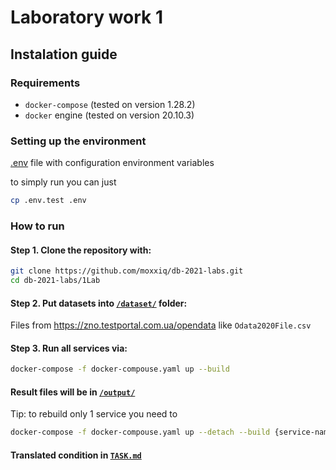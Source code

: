 # Laboratory work 1 

## Instalation guide

### Requirements

- ```docker-compose``` (tested on version 1.28.2)
- ```docker``` engine (tested on version 20.10.3)

### Setting up the environment

[.env](./.env.test) file with configuration environment variables

to simply run you can just
``` bash
cp .env.test .env
```

### How to run
#### Step 1. Clone the repository with:

``` bash
git clone https://github.com/moxxiq/db-2021-labs.git
cd db-2021-labs/1Lab
```

#### Step 2. Put datasets into [`/dataset/`](./dataset/) folder:
   Files from https://zno.testportal.com.ua/opendata
   like `Odata2020File.csv`

#### Step 3. Run all services via:

``` bash
docker-compose -f docker-compouse.yaml up --build
```

#### Result files will be in [`/output/`](./output/)

Tip: to rebuild only 1 service you need to
``` bash
docker-compose -f docker-compouse.yaml up --detach --build {service-name}
```

#### Translated condition in [`TASK.md`](./TASK.md)
